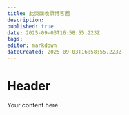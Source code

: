 ```yaml
---
title: 此页面收录博客圈
description: 
published: true
date: 2025-09-03T16:58:55.223Z
tags: 
editor: markdown
dateCreated: 2025-09-03T16:58:55.223Z
---
```


# Header
Your content here